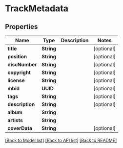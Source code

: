 # TrackMetadata

## Properties
Name | Type | Description | Notes
------------ | ------------- | ------------- | -------------
**title** | **String** |  | [optional] 
**position** | **String** |  | [optional] 
**discNumber** | **String** |  | [optional] 
**copyright** | **String** |  | [optional] 
**license** | **String** |  | [optional] 
**mbid** | **UUID** |  | [optional] 
**tags** | **String** |  | [optional] 
**description** | **String** |  | [optional] 
**album** | **String** |  | 
**artists** | **String** |  | 
**coverData** | **String** |  | [optional] 

[[Back to Model list]](../README.md#documentation-for-models) [[Back to API list]](../README.md#documentation-for-api-endpoints) [[Back to README]](../README.md)


